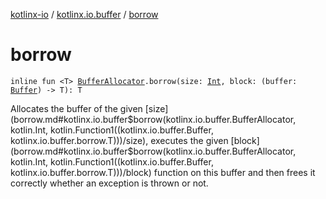 [kotlinx-io](../index.md) / [kotlinx.io.buffer](index.md) / [borrow](./borrow.md)

# borrow

`inline fun <T> `[`BufferAllocator`](-buffer-allocator/index.md)`.borrow(size: `[`Int`](https://kotlinlang.org/api/latest/jvm/stdlib/kotlin/-int/index.html)`, block: (buffer: `[`Buffer`](-buffer/index.md)`) -> T): T`

Allocates the buffer of the given [size](borrow.md#kotlinx.io.buffer$borrow(kotlinx.io.buffer.BufferAllocator, kotlin.Int, kotlin.Function1((kotlinx.io.buffer.Buffer, kotlinx.io.buffer.borrow.T)))/size), executes the given [block](borrow.md#kotlinx.io.buffer$borrow(kotlinx.io.buffer.BufferAllocator, kotlin.Int, kotlin.Function1((kotlinx.io.buffer.Buffer, kotlinx.io.buffer.borrow.T)))/block) function on this buffer
and then frees it correctly whether an exception is thrown or not.

